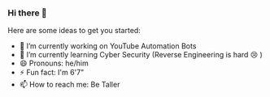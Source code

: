 ### Hi there 👋

Here are some ideas to get you started:

- 🔭 I’m currently working on YouTube Automation Bots
- 🌱 I’m currently learning Cyber Security (Reverse Engineering is hard 😢 )
- 😄 Pronouns: he/him
- ⚡ Fun fact: I'm 6'7"
- 📫 How to reach me: Be Taller 

<!--
**WilliamSadler/WilliamSadler** is a ✨ _special_ ✨ repository because its `README.md` (this file) appears on your GitHub profile.

-->
